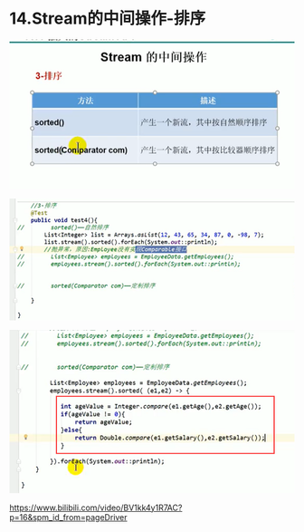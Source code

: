 # 14.Stream的中间操作-排序



 ![1635781712319](../../.vuepress/public/images/1635781712319.png)

![1635782114911](../../.vuepress/public/images/1635782114911.png)



![1635782561390](../../.vuepress/public/images/1635782561390.png)









https://www.bilibili.com/video/BV1kk4y1R7AC?p=16&spm_id_from=pageDriver

















